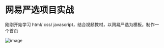 # 网易严选项目实战
刚刚开始学习 html/ css/ javascript，结合视频教材，以网易严选为模板，制作一个首页

![image](https://github.com/kitaharafay/WangYi-Yanxuan-homepage/images/wangyi-yanxuan.png)



